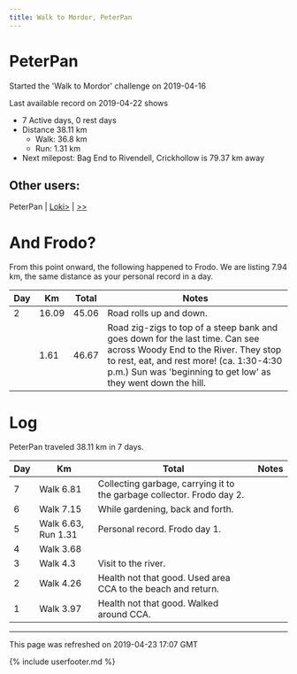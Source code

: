 ```yaml
---
title: Walk to Mordor, PeterPan
---
```


# PeterPan

Started the 'Walk to Mordor' challenge on 2019-04-16

Last available record on 2019-04-22 shows
* 7 Active days, 0 rest days
* Distance 38.11 km
  * Walk: 36.8 km
  * Run: 1.31 km
* Next milepost: Bag End to Rivendell, Crickhollow is 79.37 km away

## Other users:

PeterPan \| [Loki\>](Loki.md) \| [\>\>](Loki.md)

# And Frodo?
From this point onward, the following happened to Frodo.
We are listing 7.94 km, the same distance as your personal record in a day.

| Day | Km | Total | Notes |
| --- | --- | --- | --- |
| 2 | 16.09 | 45.06 | Road rolls up and down. |
|   | 1.61 | 46.67 | Road zig-zigs to top of a steep bank and goes down for the last time. Can see across Woody End to the River. They stop to rest, eat, and rest more! (ca. 1:30-4:30 p.m.) Sun was 'beginning to get low' as they went down the hill. |


# Log

PeterPan traveled 38.11 km in 7 days.

| Day | Km | Total | Notes |
| --- | --- | --- | --- |
 | 7 | Walk 6.81 | Collecting garbage, carrying it to the garbage collector. Frodo day 2. |
 | 6 | Walk 7.15 | While gardening, back and forth.  |
 | 5 | Walk 6.63, Run 1.31 | Personal record. Frodo day 1. |
 | 4 | Walk 3.68 |  |
 | 3 | Walk 4.3 | Visit to the river.  |
 | 2 | Walk 4.26 | Health not that good. Used area CCA to the beach and return.  |
 | 1 | Walk 3.97 | Health not that good. Walked around CCA.  |

---
This page was refreshed on 2019-04-23 17:07 GMT

{% include userfooter.md %}
